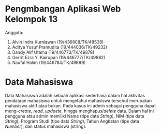# Pengmbangan Aplikasi Web Kelompok 13

Anggota:
1. Alvin Indra Kurniawan   (19/439808/TK/48538)
2. Aditya Yusuf Pramudita  (19/444036/TK/49232)
3. Dandy Alif Utama        (19/446773/TK/49878)
4. Gerrit Ezra Y. Kairupan (19/446777/TK/49882)
5. Naufal Halim             (19/446784/TK/49889)

# Data Mahasiswa
Data Mahasiswa adalah sebuah aplikasi sederhana dalam hal aktivitas pendataan mahasiswa untuk mengetahui mahasiswa tersebut merupakan mahasiswa aktif atau bukan. Pada kasus ini admin sebagai pengguna dapat meng-*create*, *read*, *updaete*, hingga menghapus/*delete* data. Dalam hal ini pengguna atau admin memiliki Nama (tipe data *String*), NIM (tipe data *String*), Program Studi (tipe data *String*), Tahun Angkatan (tipe data *Number*), dan status mahasiswa (string).
